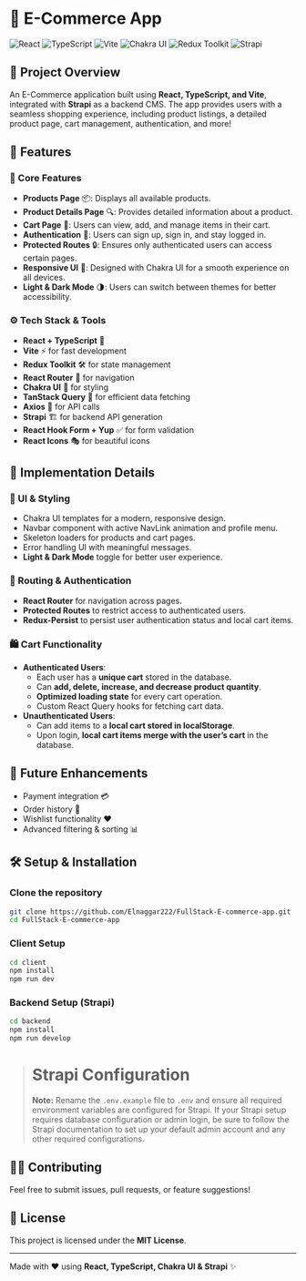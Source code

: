 # 🛒 E-Commerce App

![React](https://img.shields.io/badge/React-18.0.0-blue?style=flat&logo=react) 
![TypeScript](https://img.shields.io/badge/TypeScript-4.5.4-blue?style=flat&logo=typescript) 
![Vite](https://img.shields.io/badge/Vite-4.0.0-purple?style=flat&logo=vite) 
![Chakra UI](https://img.shields.io/badge/Chakra%20UI-%2323193F?style=flat&logo=chakraui) 
![Redux Toolkit](https://img.shields.io/badge/Redux%20Toolkit-%23764ABC?style=flat&logo=redux) 
![Strapi](https://img.shields.io/badge/Strapi-%23703BEB?style=flat&logo=strapi)

## 🚀 Project Overview
An E-Commerce application built using **React, TypeScript, and Vite**, integrated with **Strapi** as a backend CMS. The app provides users with a seamless shopping experience, including product listings, a detailed product page, cart management, authentication, and more!

## 📌 Features
### 🌟 Core Features
- **Products Page** 📦: Displays all available products.
- **Product Details Page** 🔍: Provides detailed information about a product.
- **Cart Page** 🛒: Users can view, add, and manage items in their cart.
- **Authentication** 🔑: Users can sign up, sign in, and stay logged in.
- **Protected Routes** 🔒: Ensures only authenticated users can access certain pages.
- **Responsive UI** 📱: Designed with Chakra UI for a smooth experience on all devices.
- **Light & Dark Mode** 🌗: Users can switch between themes for better accessibility.

### ⚙️ Tech Stack & Tools
- **React + TypeScript** 🚀
- **Vite** ⚡️ for fast development
- **Redux Toolkit** 🛠️ for state management
- **React Router** 🚦 for navigation
- **Chakra UI** 🎨 for styling
- **TanStack Query** 🔄 for efficient data fetching
- **Axios** 📡 for API calls
- **Strapi** 🏗️ for backend API generation
- **React Hook Form + Yup** ✅ for form validation
- **React Icons** 🎭 for beautiful icons

## 📄 Implementation Details
### 🎨 UI & Styling
- Chakra UI templates for a modern, responsive design.
- Navbar component with active NavLink animation and profile menu.
- Skeleton loaders for products and cart pages.
- Error handling UI with meaningful messages.
- **Light & Dark Mode** toggle for better user experience.

### 🔗 Routing & Authentication
- **React Router** for navigation across pages.
- **Protected Routes** to restrict access to authenticated users.
- **Redux-Persist** to persist user authentication status and local cart items.

### 🛍️ Cart Functionality
- **Authenticated Users**:
  - Each user has a **unique cart** stored in the database.
  - Can **add, delete, increase, and decrease product quantity**.
  - **Optimized loading state** for every cart operation.
  - Custom React Query hooks for fetching cart data.
- **Unauthenticated Users**:
  - Can add items to a **local cart stored in localStorage**.
  - Upon login, **local cart items merge with the user’s cart** in the database.

## 🎯 Future Enhancements
- Payment integration 💳
- Order history 📜
- Wishlist functionality ❤️
- Advanced filtering & sorting 📊

## 🛠️ Setup & Installation

### Clone the repository

```sh
git clone https://github.com/Elnaggar222/FullStack-E-commerce-app.git
cd FullStack-E-commerce-app
```

### Client Setup

```sh
cd client
npm install
npm run dev
```

### Backend Setup (Strapi)

```sh
cd backend
npm install
npm run develop
```

> # Strapi Configuration
> **Note:**
> Rename the `.env.example` file to `.env` and ensure all required environment variables are configured for Strapi. If your Strapi setup requires database configuration or admin login, be sure to follow the Strapi documentation to set up your default admin account and any other required configurations.

## 👨‍💻 Contributing
Feel free to submit issues, pull requests, or feature suggestions!

## 📜 License
This project is licensed under the **MIT License**.

---
Made with ❤️ using **React, TypeScript, Chakra UI & Strapi** ✨
